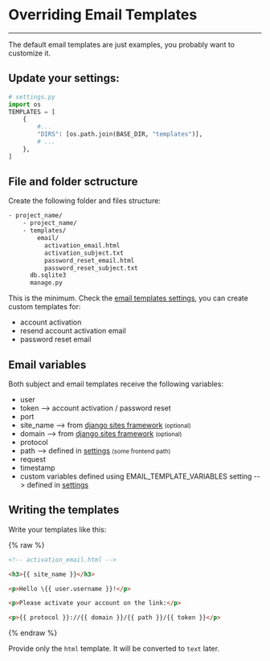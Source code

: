 # Overriding Email Templates

---

The default email templates are just examples, you probably want to customize it.

## Update your settings:

```python
# settings.py
import os
TEMPLATES = [
    {
        #...
        "DIRS": [os.path.join(BASE_DIR, "templates")],
        # ...
    },
]
```

## File and folder sctructure

Create the following folder and files structure:


```bash hl_lines="3 4 5 6 7 8"
- project_name/
    - project_name/
    - templates/
        email/
          activation_email.html
          activation_subject.txt
          password_reset_email.html
          password_reset_subject.txt
      db.sqlite3
      manage.py
```

This is the minimum. Check the [email templates settings](settings.md#email-templates), you can create custom templates for:

- account activation
- resend account activation email
- password reset email

## Email variables

Both subject and email templates receive the following variables:

- user
- token --> account activation / password reset
- port
- site_name --> from [django sites framework](https://docs.djangoproject.com/en/4.0/ref/contrib/sites/) <small>(optional)</small>
- domain --> from [django sites framework](https://docs.djangoproject.com/en/4.0/ref/contrib/sites/) <small>(optional)</small>
- protocol
- path --> defined in [settings](settings.md) <small>(some frontend path)</small>
- request
- timestamp
- custom variables defined using EMAIL_TEMPLATE_VARIABLES setting --> defined in [settings](settings.md#email-templates)


## Writing the templates

Write your templates like this:

{% raw %}

```html
<!-- activation_email.html -->

<h3>{{ site_name }}</h3>

<p>Hello \{{ user.username }}!</p>

<p>Please activate your account on the link:</p>

<p>{{ protocol }}://{{ domain }}/{{ path }}/{{ token }}</p>
```

{% endraw %}

Provide only the `html` template. It will be converted to `text` later.
